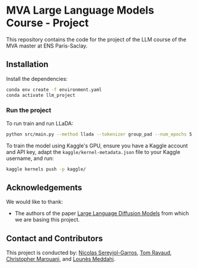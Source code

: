 # MVA Large Language Models Course - Project

This repository contains the code for the project of the LLM course of the MVA master at ENS Paris-Saclay.

## Installation

Install the dependencies:

```bash
conda env create -f environment.yaml
conda activate llm_project
```

### Run the project
To run train and run LLaDA:
```bash
python src/main.py --method llada --tokenizer group_pad --num_epochs 5 --number_bits 20
```

To train the model using Kaggle's GPU, ensure you have a Kaggle account and API key, adapt the `kaggle/kernel-metadata.json` file to your Kaggle username, and run:
```bash
kaggle kernels push -p kaggle/
```


## Acknowledgements

We would like to thank:
* The authors of the paper [Large Language Diffusion Models](https://ml-gsai.github.io/LLaDA-demo/) from which we are basing this project.

## Contact and Contributors

This project is conducted by: [Nicolas Sereyjol-Garros](), [Tom Ravaud](), [Christopher Marouani](), and [Lounès Meddahi]().